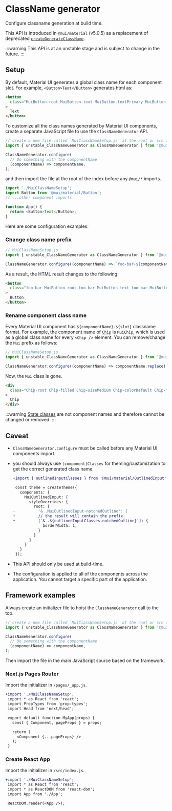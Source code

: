 # ClassName generator

<p class="description">Configure classname generation at build time.</p>

This API is introduced in `@mui/material` (v5.0.5) as a replacement of deprecated [`createGenerateClassName`](/system/styles/api/#creategenerateclassname-options-class-name-generator).

:::warning
This API is at an unstable stage and is subject to change in the future.
:::

## Setup

By default, Material UI generates a global class name for each component slot. For example, `<Button>Text</Button>` generates html as:

```html
<button
  class="MuiButton-root MuiButton-text MuiButton-textPrimary MuiButton-sizeMedium MuiButton-textSizeMedium MuiButtonBase-root css-1ujsas3"
>
  Text
</button>
```

To customize all the class names generated by Material UI components, create a separate JavaScript file to use the `ClassNameGenerator` API.

```js
// create a new file called `MuiClassNameSetup.js` at the root or src folder.
import { unstable_ClassNameGenerator as ClassNameGenerator } from '@mui/material/className';

ClassNameGenerator.configure(
  // Do something with the componentName
  (componentName) => componentName,
);
```

and then import the file at the root of the index before any `@mui/*` imports.

```js
import './MuiClassNameSetup';
import Button from '@mui/material/Button';
// ...other component imports

function App() {
  return <Button>Text</Button>;
}
```

Here are some configuration examples:

### Change class name prefix

```js
// MuiClassNameSetup.js
import { unstable_ClassNameGenerator as ClassNameGenerator } from '@mui/material/className';

ClassNameGenerator.configure((componentName) => `foo-bar-${componentName}`);
```

As a result, the HTML result changes to the following:

```html
<button
  class="foo-bar-MuiButton-root foo-bar-MuiButton-text foo-bar-MuiButton-textPrimary foo-bar-MuiButton-sizeMedium foo-bar-MuiButton-textSizeMedium foo-bar-MuiButtonBase-root css-1ujsas3"
>
  Button
</button>
```

### Rename component class name

Every Material UI component has `${componentName}-${slot}` classname format. For example, the component name of [`Chip`](/material-ui/react-chip/) is `MuiChip`, which is used as a global class name for every `<Chip />` element. You can remove/change the `Mui` prefix as follows:

```js
// MuiClassNameSetup.js
import { unstable_ClassNameGenerator as ClassNameGenerator } from '@mui/material/className';

ClassNameGenerator.configure((componentName) => componentName.replace('Mui', ''));
```

Now, the `Mui` class is gone.

```html
<div
  class="Chip-root Chip-filled Chip-sizeMedium Chip-colorDefault Chip-filledDefault css-mttbc0"
>
  Chip
</div>
```

:::warning
[State classes](/material-ui/customization/how-to-customize/#state-classes) are not component names and therefore cannot be changed or removed.
:::

## Caveat

- `ClassNameGenerator.configure` must be called before any Material UI components import.
- you should always use `[component]Classes` for theming/customization to get the correct generated class name.

  ```diff
  +import { outlinedInputClasses } from '@mui/material/OutlinedInput';

   const theme = createTheme({
     components: {
       MuiOutlinedInput: {
         styleOverrides: {
           root: {
  -          '& .MuiOutlinedInput-notchedOutline': {
  +          // the result will contain the prefix.
  +          [`& .${outlinedInputClasses.notchedOutline}`]: {
               borderWidth: 1,
             }
           }
         }
       }
     }
   });
  ```

- This API should only be used at build-time.
- The configuration is applied to all of the components across the application. You cannot target a specific part of the application.

## Framework examples

Always create an initializer file to hoist the `ClassNameGenerator` call to the top.

```js
// create a new file called `MuiClassNameSetup.js` at the root or src folder.
import { unstable_ClassNameGenerator as ClassNameGenerator } from '@mui/material/className';

ClassNameGenerator.configure(
  // Do something with the componentName
  (componentName) => componentName,
);
```

Then import the file in the main JavaScript source based on the framework.

### Next.js Pages Router

Import the initializer in `/pages/_app.js`.

```diff
+import './MuiClassNameSetup';
 import * as React from 'react';
 import PropTypes from 'prop-types';
 import Head from 'next/head';

 export default function MyApp(props) {
   const { Component, pageProps } = props;

   return (
     <Component {...pageProps} />
   );
 }
```

### Create React App

Import the initializer in `/src/index.js`.

```diff
+import './MuiClassNameSetup';
 import * as React from 'react';
 import * as ReactDOM from 'react-dom';
 import App from './App';

 ReactDOM.render(<App />);
```
